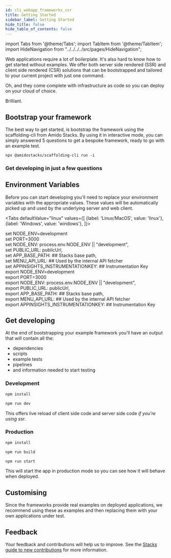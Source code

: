 ```yaml
---
id: cli_webapp_frameworks_csr
title: Getting Started
sidebar_label: Getting Started
hide_title: false
hide_table_of_contents: false
---
```


import Tabs from '@theme/Tabs';
import TabItem from '@theme/TabItem';
import HideNavigation  from "../../../../src/pages/HideNavigation";



Web applications require a lot of boilerplate. It's also hard to know how to get started without examples. We offer both server side rendered (SSR) and client side rendered (CSR) solutions that can be bootstrapped and tailored to your current project with just one command.

Oh, and they come complete with infrastructure as code so you can deploy on your cloud of choice.

Brilliant.

## Bootstrap your framework

The best way to get started, is bootstrap the framework using the scaffolding-cli from Amido Stacks. By using it in interactive mode, you can simply answered 5 questions to get a bespoke framework, ready to go with an example test.

`npx @amidostacks/scaffolding-cli run -i`

### Get developing in just a few questions

<!-- [![asciicast](https://asciinema.org/a/znvqsWhks970mYkUjGkwFoTKS.svg)](https://asciinema.org/a/znvqsWhks970mYkUjGkwFoTKS) -->




## Environment Variables

Before you can start developing you'll need to replace your environment variables with the appropriate values.
These values will be automatically picked up and used by the underlying server and web client.


<!-- markdownlint-disable MD033 -->

<Tabs
defaultValue="linux"
values={[
{label: 'Linux/MacOS', value: 'linux'},
{label: 'Windows', value: 'windows'},
]}>
<TabItem value="windows">

<div>
set NODE_ENV=development  <br/>
set PORT=3000 <br/>
set NODE_ENV: process.env.NODE_ENV || "development",  <br/>
set PUBLIC_URL: publicUrl,  <br/>
set APP_BASE_PATH: ## Stacks base path,  <br/>
set MENU_API_URL: ## Used by the internal API fetcher  <br/>
set APPINSIGHTS_INSTRUMENTATIONKEY: ## Instrumentation Key  <br/>

</div>

  </TabItem>

  <TabItem value="linux">

<div>
export NODE_ENV=development  <br/>
export PORT=3000  <br/>
export NODE_ENV: process.env.NODE_ENV || "development",  <br/>
export PUBLIC_URL: publicUrl,  <br/>
export APP_BASE_PATH: ## Stacks base path,  <br/>
export MENU_API_URL: ## Used by the internal API fetcher  <br/>
export APPINSIGHTS_INSTRUMENTATIONKEY: ## Instrumentation Key  <br/>
</div>

  </TabItem>

</Tabs>




## Get developing

At the end of bootstrapping your example framework you'll have an output that will contain all the:

* dependencies
* scripts
* example tests
* pipelines
* and information needed to start testing



### Development

```bash
npm install
```

```bash
npm run dev
```

This offers live reload of client side code and server side code *if you're using ssr*.

### Production

```bash
npm install
```

```bash
npm run build
```

```bash
npm run start
```

This will start the app in production mode so you can see how it will behave when deployed.

## Customising

Since the frameworks provide real examples on deployed applications, we recommend using these as examples and then replacing them with your own applications under test.

## Feedback

Your feedback and contributions will help us to improve. See the [Stacks guide to new contributions](https://amido.github.io/stacks/docs/contributions) for more information.


<HideNavigation prev />
